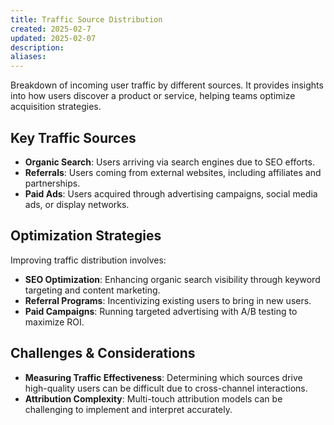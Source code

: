 ```yaml
---
title: Traffic Source Distribution
created: 2025-02-7
updated: 2025-02-07
description: 
aliases: 
---
```

Breakdown of incoming user traffic by different sources. It provides insights into how users discover a product or service, helping teams optimize acquisition strategies.

## Key Traffic Sources
- **Organic Search**: Users arriving via search engines due to SEO efforts.
- **Referrals**: Users coming from external websites, including affiliates and partnerships.
- **Paid Ads**: Users acquired through advertising campaigns, social media ads, or display networks.

## Optimization Strategies
Improving traffic distribution involves:
- **SEO Optimization**: Enhancing organic search visibility through keyword targeting and content marketing.
- **Referral Programs**: Incentivizing existing users to bring in new users.
- **Paid Campaigns**: Running targeted advertising with A/B testing to maximize ROI.

## Challenges & Considerations
- **Measuring Traffic Effectiveness**: Determining which sources drive high-quality users can be difficult due to cross-channel interactions.
- **Attribution Complexity**: Multi-touch attribution models can be challenging to implement and interpret accurately.